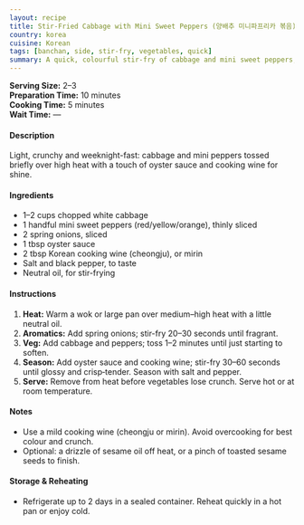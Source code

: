 ```yaml
---
layout: recipe
title: Stir-Fried Cabbage with Mini Sweet Peppers (양배추 미니파프리카 볶음)
country: korea
cuisine: Korean
tags: [banchan, side, stir-fry, vegetables, quick]
summary: A quick, colourful stir-fry of cabbage and mini sweet peppers, lightly seasoned and glossy.
---
```

<div class="recipe-meta">
  <strong>Serving Size:</strong> 2–3<br>
  <strong>Preparation Time:</strong> 10 minutes<br>
  <strong>Cooking Time:</strong> 5 minutes<br>
  <strong>Wait Time:</strong> —<br>
</div>

<h4>Description</h4>
<p>Light, crunchy and weeknight-fast: cabbage and mini peppers tossed briefly over high heat with a touch of oyster sauce and cooking wine for shine.</p>

<h4>Ingredients</h4>
<ul>
<li>1–2 cups chopped white cabbage</li>
<li>1 handful mini sweet peppers (red/yellow/orange), thinly sliced</li>
<li>2 spring onions, sliced</li>
<li>1 tbsp oyster sauce</li>
<li>2 tbsp Korean cooking wine (cheongju), or mirin</li>
<li>Salt and black pepper, to taste</li>
<li>Neutral oil, for stir-frying</li>
</ul>

<h4>Instructions</h4>
<ol>
<li><strong>Heat:</strong> Warm a wok or large pan over medium–high heat with a little neutral oil.</li>
<li><strong>Aromatics:</strong> Add spring onions; stir-fry 20–30 seconds until fragrant.</li>
<li><strong>Veg:</strong> Add cabbage and peppers; toss 1–2 minutes until just starting to soften.</li>
<li><strong>Season:</strong> Add oyster sauce and cooking wine; stir-fry 30–60 seconds until glossy and crisp‑tender. Season with salt and pepper.</li>
<li><strong>Serve:</strong> Remove from heat before vegetables lose crunch. Serve hot or at room temperature.</li>
</ol>

<h4>Notes</h4>
<ul>
<li>Use a mild cooking wine (cheongju or mirin). Avoid overcooking for best colour and crunch.</li>
<li>Optional: a drizzle of sesame oil off heat, or a pinch of toasted sesame seeds to finish.</li>
</ul>

<h4>Storage &amp; Reheating</h4>
<ul>
<li>Refrigerate up to 2 days in a sealed container. Reheat quickly in a hot pan or enjoy cold.</li>
</ul>

